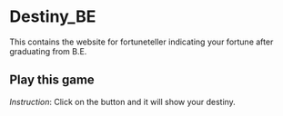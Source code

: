 # Destiny_BE
This contains the website for fortuneteller indicating your fortune after graduating from B.E.

## Play this game
*Instruction*: Click on the button and it will show your destiny.